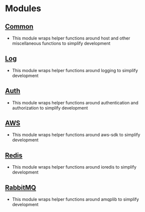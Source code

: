# Modules

## [Common](common/README.md)
- This module wraps helper functions around host and other miscellaneous functions to simplify development 
## [Log](log/README.md)
- This module wraps helper functions around logging to simplify development 
## [Auth](auth/README.md)
- This module wraps helper functions around authentication and authorization to simplify development 
## [AWS](aws/README.md)
- This module wraps helper functions around aws-sdk to simplify development 
## [Redis](redis/README.md)
- This module wraps helper functions around ioredis to simplify development 
## [RabbitMQ](rmq/README.md)
- This module wraps helper functions around amqplib to simplify development 
